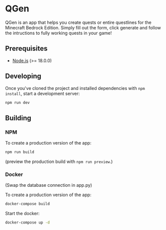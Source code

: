 # QGen

QGen is an app that helps you create quests or entire questlines for the Minecraft Bedrock Edition. Simply fill out the form, click generate and follow the intructions to fully working quests in your game!

## Prerequisites

- [Node.js](https://nodejs.org/de) (>= 18.0.0)

## Developing

Once you've cloned the project and installed dependencies with `npm install`, start a development server:

```bash
npm run dev
```

## Building

### NPM

To create a production version of the app:

```bash
npm run build
```

(preview the production build with `npm run preview`.)

### Docker

(Swap the database connection in app.py)

To create a production version of the app:

```bash
docker-compose build
```

Start the docker:

```bash
docker-compose up -d
```
